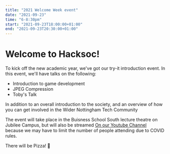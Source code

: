 ```yaml
---
title: "2021 Welcome Week event"
date: "2021-09-23"
time: "6-8:30pm"
start: "2021-09-23T18:00:00+01:00"
end: "2021-09-23T20:30:00+01:00"
---
```


# Welcome to Hacksoc!

To kick off the new academic year, we've got our try-it introduction event. In this event, we'll have talks on the following:

+ Introduction to game development
+ JPEG Compression
+ Toby's Talk

In addition to an overall introduction to the society, and an overview of how you can get involved in the Wider Nottingham Tech Community

The event will take place in the Buisness School South lecture theatre on Jubilee Campus, but will also be streamed [On our Youtube Channel](https://www.youtube.com/channel/UC3cq7pgEjandUq9UHpEHaKw) because we may have to limit the number of people attending due to COVID rules.

There will be Pizza! 🍕
